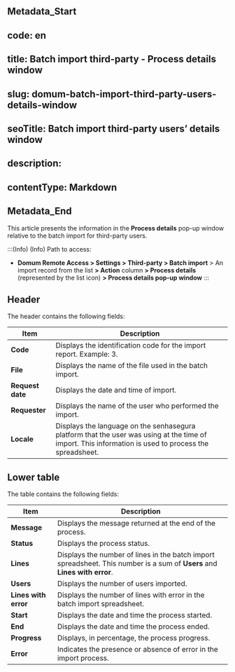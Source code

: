 ## Metadata_Start 
## code: en
## title: Batch import third-party - Process details window 
## slug: domum-batch-import-third-party-users-details-window 
## seoTitle: Batch import third-party users’ details window 
## description:  
## contentType: Markdown 
## Metadata_End
This article presents the information in the **Process details** pop-up window relative to the batch import for third-party users.

:::(Info) (Info)
Path to access: 

* **Domum Remote Access > Settings > Third-party > Batch import** > An import record from the list **> Action** column **> Process details** (represented by the list icon) **> Process details pop-up window**
:::

## Header
The header contains the following fields:


| Item | Description |
| --- | --- |
| **Code** | Displays the identification code for the import report. Example: 3. |
| **File** | Displays the name of the file used in the batch import. |
| **Request date** | Displays the date and time of import. |
| **Requester** | Displays the name of the user who performed the import. |
| **Locale** | Displays the language on the senhasegura platform that the user was using at the time of import. This information is used to process the spreadsheet.  |

## Lower table
The table contains the following fields:


| Item | Description |
| --- | --- |
| **Message** | Displays the message returned at the end of the process. |
| **Status** | Displays the process status.  |
| **Lines** | Displays the number of lines in the batch import spreadsheet. This number is a sum of **Users** and **Lines with error**. |
| **Users** | Displays the number of users imported.  |
| **Lines with error** | Displays the number of lines with error in the batch import spreadsheet. |
| **Start** | Displays the date and time the process started. |
| **End** | Displays the date and time the process ended. |
| **Progress** | Displays, in percentage, the process progress.  |
| **Error** | Indicates the presence or absence of error in the import process. |


